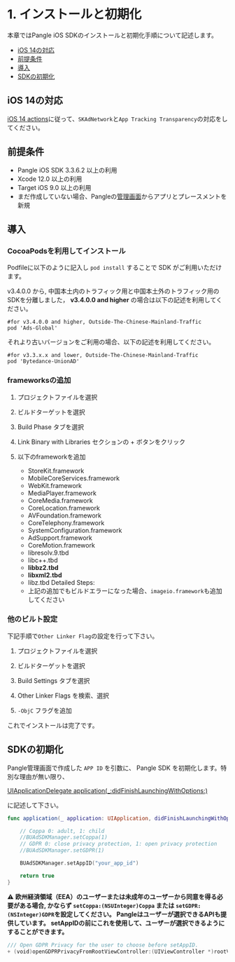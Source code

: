 # 1. インストールと初期化

本章ではPangle iOS SDKのインストールと初期化手順について記述します。

* [iOS 14の対応](#start/ios14)
* [前提条件](#start/env)
* [導入](#start/integrate)
* [SDKの初期化](#start/init)


<a name="start/ios14"></a>
## iOS 14の対応
[iOS 14 actions](https://www.pangleglobal.com/help/doc/5f4dc4271de305000ece82aa)に従って、`SKAdNetwork`と`App Tracking Transparency`の対応をしてください。


<a name="start/env"></a>
## 前提条件

* Pangle iOS SDK 3.3.6.2 以上の利用
* Xcode 12.0  以上の利用
* Target iOS 9.0  以上の利用
* まだ作成していない場合、Pangleの[管理画面](https://www.pangleglobal.com/)からアプリとプレースメントを新規


<a name="start/integrate"></a>
## 導入
### CocoaPodsを利用してインストール
Podfileに以下のように記入し `pod install` することで SDK がご利用いただけます。

v3.4.0.0 から, 中国本土内のトラフィック用と中国本土外のトラフィック用のSDKを分離しました， **v3.4.0.0 and higher** の場合は以下の記述を利用してください。


```
#for v3.4.0.0 and higher, Outside-The-Chinese-Mainland-Traffic
pod 'Ads-Global'
```


それより古いバージョンをご利用の場合、以下の記述を利用してください。

```
#for v3.3.x.x and lower, Outside-The-Chinese-Mainland-Traffic
pod 'Bytedance-UnionAD'
```


### frameworksの追加

1. プロジェクトファイルを選択

2. ビルドターゲットを選択

3. Build Phase タブを選択

4. Link Binary with Libraries セクションの + ボタンをクリック

5. 以下のframeworkを追加

    -   StoreKit.framework
    -   MobileCoreServices.framework
    -   WebKit.framework
    -   MediaPlayer.framework
    -   CoreMedia.framework
    -   CoreLocation.framework
    -   AVFoundation.framework
    -   CoreTelephony.framework
    -   SystemConfiguration.framework
    -   AdSupport.framework
    -   CoreMotion.framework
    -   libresolv.9.tbd
    -   libc++.tbd
    -   **libbz2.tbd**
    -   **libxml2.tbd**
    -   libz.tbd Detailed Steps:
    -   上記の追加でもビルドエラーになった場合、`imageio.framework`も追加してください


### 他のビルト設定

下記手順で`Other Linker Flag`の設定を行って下さい。

1. プロジェクトファイルを選択

2. ビルドターゲットを選択

3. Build Settings タブを選択

4. Other Linker Flags を検索、選択

5. `-ObjC` フラグを追加

これでインストールは完了です。

<a name="start/init"></a>
## SDKの初期化

Pangle管理画面で作成した `APP ID` を引数に、 Pangle SDK を初期化します。特別な理由が無い限り、

[UIApplicationDelegate application(_:didFinishLaunchingWithOptions:)](https://developer.apple.com/documentation/uikit/uiapplicationdelegate?language=swift#topics)


に記述して下さい。



```swift
func application(_ application: UIApplication, didFinishLaunchingWithOptions launchOptions: [UIApplicationLaunchOptionsKey: Any]?) -> Bool {

    // Coppa 0: adult, 1: child
    //BUAdSDKManager.setCoppa(1)
    // GDPR 0: close privacy protection, 1: open privacy protection
    //BUAdSDKManager.setGDPR(1)

    BUAdSDKManager.setAppID("your_app_id")

    return true
}
```

:warning: **欧州経済領域（EEA）のユーザーまたは未成年のユーザーから同意を得る必要がある場合, かならず `setCoppa:(NSUInteger)Coppa` または `setGDPR:(NSInteger)GDPR`を設定してください。 Pangleはユーザーが選択できるAPIも提供しています。 setAppIDの前にこれを使用して、ユーザーが選択できるようにすることができます。**


```swift
/// Open GDPR Privacy for the user to choose before setAppID.
+ (void)openGDPRPrivacyFromRootViewController:(UIViewController *)rootViewController confirm:(BUConfirmGDPR)confirm;
```
